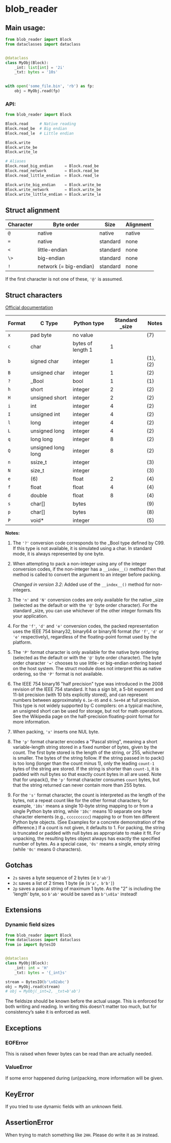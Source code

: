 # blob_reader

## Main usage:
```python
from blob_reader import Block
from dataclasses import dataclass


@dataclass
class MyObj(Block):
    _int: list[int] = '2i'
    _txt: bytes = '10s'

    
with open('some_file.bin', 'rb') as fp:
    obj = MyObj.read(fp)
```

### API:
```python
from blob_reader import Block

Block.read     # Native reading
Block.read_be  # Big endian
Block.read_le  # Little endian

Block.write
Block.write_be
Block.write_le

# Aliases
Block.read_big_endian     = Block.read_be
Block.read_network        = Block.read_be
Block.read_little_endian  = Block.read_le

Block.write_big_endian    = Block.write_be
Block.write_network       = Block.write_be
Block.write_little_endian = Block.write_le
```

## Struct alignment
| Character | Byte order             | Size     | Alignment |
|-----------|------------------------|----------|-----------|
| `@`       | native                 | native   | native    |
| `=`       | native                 | standard | none      |
| `<`       | little-endian          | standard | none      |
| `\>`      | big-endian             | standard | none      |
| `!`       | network (= big-endian) | standard | none      |

If the first character is not one of these, `'@'` is assumed.


## Struct characters
[Official documentation](https://docs.python.org/3/library/struct.html#format-characters)

| Format | C Type             | Python type       | Standard _size | Notes    |
|--------|--------------------|-------------------|---------------|----------|
| `x`    | pad byte           | no value          |               | (7)      |
| `c`    | char               | bytes of length 1 | 1             |          |
| `b`    | signed char        | integer           | 1             | (1), (2) |
| `B`    | unsigned char      | integer           | 1             | (2)      |
| `?`    | _Bool              | bool              | 1             | (1)      |
| `h`    | short              | integer           | 2             | (2)      |
| `H`    | unsigned short     | integer           | 2             | (2)      | 
| `i`    | int                | integer           | 4             | (2)      |
| `I`    | unsigned int       | integer           | 4             | (2)      |
| `l`    | long               | integer           | 4             | (2)      |
| `L`    | unsigned long      | integer           | 4             | (2)      |
| `q`    | long long          | integer           | 8             | (2)      |
| `Q`    | unsigned long long | integer           | 8             | (2)      |
| `n`    | ssize_t            | integer           |               | (3)      |
| `N`    | size_t             | integer           |               | (3)      |
| `e`    | (6)                | float             | 2             | (4)      |
| `f`    | float              | float             | 4             | (4)      |
| `d`    | double             | float             | 8             | (4)      |
| `s`    | char[]             | bytes             |               | (9)      |
| `p`    | char[]             | bytes             |               | (8)      |
| `P`    | void*              | integer           |               | (5)      |

**Notes:**

1. The `'?'` conversion code corresponds to the _Bool type defined by C99. If this type is not available, it is simulated using a char. In standard mode, it is always represented by one byte.

1. When attempting to pack a non-integer using any of the integer conversion codes, if the non-integer has a `__index__()` method then that method is called to convert the argument to an integer before packing.

    *Changed in version 3.2*: Added use of the `__index__()` method for non-integers.

1. The `'n'` and `'N'` conversion codes are only available for the native _size (selected as the default or with the `'@'` byte order character). For the standard _size, you can use whichever of the other integer formats fits your application.

1. For the `'f'`, `'d'` and `'e'` conversion codes, the packed representation uses the IEEE 754 binary32, binary64 or binary16 format (for `'f'`, `'d'` or `'e'` respectively), regardless of the floating-point format used by the platform.

1. The `'P'` format character is only available for the native byte ordering (selected as the default or with the `'@'` byte order character). The byte order character `'='` chooses to use little- or big-endian ordering based on the host system. The struct module does not interpret this as native ordering, so the `'P'` format is not available.

1. The IEEE 754 binary16 "half precision" type was introduced in the 2008 revision of the IEEE 754 standard. It has a sign bit, a 5-bit exponent and 11-bit precision (with 10 bits explicitly stored), and can represent numbers between approximately `6.1e-05` and `6.5e+04` at full precision. This type is not widely supported by C compilers: on a typical machine, an unsigned short can be used for storage, but not for math operations. See the Wikipedia page on the half-precision floating-point format for more information.

1. When packing, `'x'` inserts one NUL byte.

1. The `'p'` format character encodes a "Pascal string", meaning a short variable-length string stored in a fixed number of bytes, given by the count. The first byte stored is the length of the string, or 255, whichever is smaller. The bytes of the string follow. If the string passed in to pack() is too long (longer than the count minus 1), only the leading `count-1` bytes of the string are stored. If the string is shorter than `count-1`, it is padded with null bytes so that exactly count bytes in all are used. Note that for unpack(), the `'p'` format character consumes `count` bytes, but that the string returned can never contain more than 255 bytes.

1. For the `'s'` format character, the count is interpreted as the length of the bytes, not a repeat count like for the other format characters; for example, `'10s'` means a single 10-byte string mapping to or from a single Python byte string, while `'10c'` means 10 separate one byte character elements (e.g., `cccccccccc`) mapping to or from ten different Python byte objects. (See Examples for a concrete demonstration of the difference.) If a count is not given, it defaults to 1. For packing, the string is truncated or padded with null bytes as appropriate to make it fit. For unpacking, the resulting bytes object always has exactly the specified number of bytes. As a special case, `'0s'` means a single, empty string (while `'0c'` means 0 characters).


## Gotchas
- `2s` saves a byte sequence of 2 bytes (ie `b'ab'`)
- `2c` saves a list of 2 times 1 byte (ie `[b'a', b'b']`)
- `2p` saves a pascal string of maximum 1 byte. As the "2" is including the 'length' byte, so `b'ab'` would be saved as `b'\x01a'` instead!


## Extensions
### Dynamic field sizes
```python
from blob_reader import Block
from dataclasses import dataclass
from io import BytesIO


@dataclass
class MyObj(Block):
    _int: int = 'H'
    _txt: bytes = '{_int}s'

stream = BytesIO(b'\x02abc')
obj = MyObj.read(stream)
# obj = MyObj(_int=2, _txt=b'ab')
```
The fieldsize should be known before the actual usage. This is enforced for both writing and reading. In writing this doesn't matter too much, but for consistency’s sake it is enforced as well. 


## Exceptions
### EOFError
This is raised when fewer bytes can be read than are actually needed.

### ValueError
If some error happened during (un)packing, more information will be given.

## KeyError
If you tried to use dynamic fields with an unknown field.

## AssertionError
When trying to match something like `2HH`. Please do write it as `3H` instead.